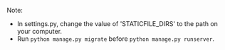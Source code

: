 Note:
* In settings.py, change the value of 'STATICFILE_DIRS' to the path on your computer.
* Run `python manage.py migrate` before `python manage.py runserver`.
